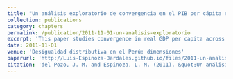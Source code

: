 ```yaml
---
title: "Un análisis exploratorio de convergencia en el PIB per cápita entre departamentos en el Perú, 1979-2008"
collection: publications
category: chapters
permalink: /publication/2011-11-01-un-analisis-exploratorio
excerpt: 'This paper studies convergence in real GDP per capita across Peruvian departamentos between 1979 and 2008.'
date: 2011-11-01
venue: 'Desigualdad distributiva en el Perú: dimensiones'
paperurl: 'http://Luis-Espinoza-Bardales.github.io/files/2011-un-analisis-exploratorio.pdf'
citation: 'del Pozo, J. M. and Espinoza, L. M. (2011). &quot;Un análisis exploratorio de convergencia en el PIB per cápita entre departamentos en el Perú, 1979-2008&quot;, in León Castillo, J. and Iguíñiz Echevarría, J.I. (eds.) <i>Desigualdad distributiva en el Perú: dimensiones</i>. Lima: Fondo Editorial de la Pontificia Universidad Católica del Perú.'
---
```

